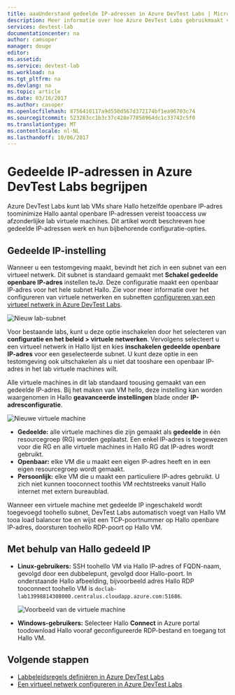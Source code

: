 ```yaml
---
title: aaaUnderstand gedeelde IP-adressen in Azure DevTest Labs | Microsoft Docs
description: Meer informatie over hoe Azure DevTest Labs gebruikmaakt van gedeelde IP-adressen toominimize Hallo openbare IP-adressen vereist tooaccess uw lab virtuele machines.
services: devtest-lab
documentationcenter: na
author: camsoper
manager: douge
editor: 
ms.assetid: 
ms.service: devtest-lab
ms.workload: na
ms.tgt_pltfrm: na
ms.devlang: na
ms.topic: article
ms.date: 03/16/2017
ms.author: casoper
ms.openlocfilehash: 8756410117a9d550d567d372174bf1ea96703c74
ms.sourcegitcommit: 523283cc1b3c37c428e77850964dc1c33742c5f0
ms.translationtype: MT
ms.contentlocale: nl-NL
ms.lasthandoff: 10/06/2017
---
```

# <a name="understand-shared-ip-addresses-in-azure-devtest-labs"></a>Gedeelde IP-adressen in Azure DevTest Labs begrijpen

Azure DevTest Labs kunt lab VMs share Hallo hetzelfde openbare IP-adres toominimize Hallo aantal openbare IP-adressen vereist tooaccess uw afzonderlijke lab virtuele machines.  Dit artikel wordt beschreven hoe gedeelde IP-adressen werk en hun bijbehorende configuratie-opties.

## <a name="shared-ip-setting"></a>Gedeelde IP-instelling

Wanneer u een testomgeving maakt, bevindt het zich in een subnet van een virtueel netwerk.  Dit subnet is standaard gemaakt met **Schakel gedeelde openbare IP-adres** instellen te*Ja*.  Deze configuratie maakt een openbaar IP-adres voor het hele subnet Hallo.  Zie voor meer informatie over het configureren van virtuele netwerken en subnetten [configureren van een virtueel netwerk in Azure DevTest Labs](devtest-lab-configure-vnet.md).

![Nieuw lab-subnet](media/devtest-lab-shared-ip/lab-subnet.png)

Voor bestaande labs, kunt u deze optie inschakelen door het selecteren van **configuratie en het beleid > virtuele netwerken**. Vervolgens selecteert u een virtueel netwerk in Hallo lijst en kies **inschakelen gedeelde openbare IP-adres** voor een geselecteerde subnet. U kunt deze optie in een testomgeving ook uitschakelen als u niet dat tooshare een openbaar IP-adres in het lab virtuele machines wilt.

Alle virtuele machines in dit lab standaard toousing gemaakt van een gedeelde IP-adres.  Bij het maken van VM hello, deze instelling kan worden waargenomen in Hallo **geavanceerde instellingen** blade onder **IP-adresconfiguratie**.

![Nieuwe virtuele machine](media/devtest-lab-shared-ip/new-vm.png)

- **Gedeelde:** alle virtuele machines die zijn gemaakt als **gedeelde** in één resourcegroep (RG) worden geplaatst. Een enkel IP-adres is toegewezen voor die RG en alle virtuele machines in Hallo RG dat IP-adres wordt gebruikt.
- **Openbaar:** elke VM die u maakt een eigen IP-adres heeft en in een eigen resourcegroep wordt gemaakt.
- **Persoonlijk:** elke VM die u maakt een particuliere IP-adres gebruikt. U zich niet kunnen tooconnect toothis VM rechtstreeks vanuit Hallo internet met extern bureaublad.

Wanneer een virtuele machine met gedeelde IP ingeschakeld wordt toegevoegd toohello subnet, DevTest Labs automatisch voegt van Hallo VM tooa load balancer toe en wijst een TCP-poortnummer op Hallo openbare IP-adres, doorsturen toohello RDP-poort op Hallo VM.  

## <a name="using-hello-shared-ip"></a>Met behulp van Hallo gedeeld IP

- **Linux-gebruikers:** SSH toohello VM via Hallo IP-adres of FQDN-naam, gevolgd door een dubbelepunt, gevolgd door Hallo-poort. In onderstaande Hallo afbeelding, bijvoorbeeld adres Hallo RDP tooconnect toohello VM is `doclab-lab13998814308000.centralus.cloudapp.azure.com:51686`.

  ![Voorbeeld van de virtuele machine](media/devtest-lab-shared-ip/vm-info.png)

- **Windows-gebruikers:** Selecteer Hallo **Connect** in Azure portal toodownload Hallo vooraf geconfigureerde RDP-bestand en toegang tot Hallo VM.

## <a name="next-steps"></a>Volgende stappen

* [Labbeleidsregels definiëren in Azure DevTest Labs](devtest-lab-set-lab-policy.md)
* [Een virtueel netwerk configureren in Azure DevTest Labs](devtest-lab-configure-vnet.md)





